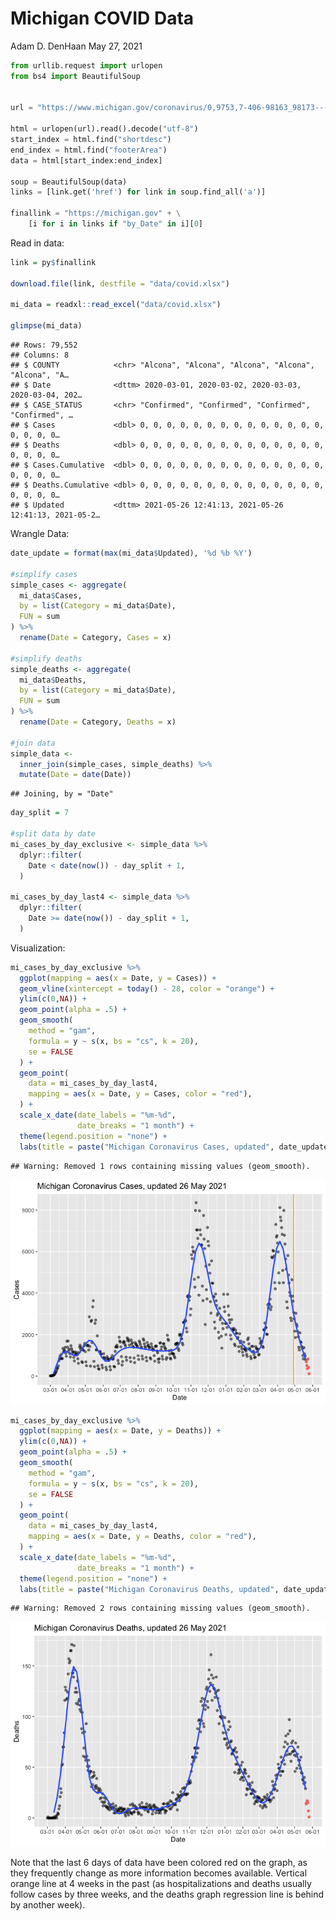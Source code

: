 Michigan COVID Data
================
Adam D. DenHaan
May 27, 2021

``` python
from urllib.request import urlopen
from bs4 import BeautifulSoup


url = "https://www.michigan.gov/coronavirus/0,9753,7-406-98163_98173---,00.html"

html = urlopen(url).read().decode("utf-8")
start_index = html.find("shortdesc")
end_index = html.find("footerArea")
data = html[start_index:end_index]

soup = BeautifulSoup(data)
links = [link.get('href') for link in soup.find_all('a')]

finallink = "https://michigan.gov" + \
    [i for i in links if "by_Date" in i][0]
```

Read in data:

``` r
link = py$finallink

download.file(link, destfile = "data/covid.xlsx")

mi_data = readxl::read_excel("data/covid.xlsx")

glimpse(mi_data)
```

    ## Rows: 79,552
    ## Columns: 8
    ## $ COUNTY            <chr> "Alcona", "Alcona", "Alcona", "Alcona", "Alcona", "A…
    ## $ Date              <dttm> 2020-03-01, 2020-03-02, 2020-03-03, 2020-03-04, 202…
    ## $ CASE_STATUS       <chr> "Confirmed", "Confirmed", "Confirmed", "Confirmed", …
    ## $ Cases             <dbl> 0, 0, 0, 0, 0, 0, 0, 0, 0, 0, 0, 0, 0, 0, 0, 0, 0, 0…
    ## $ Deaths            <dbl> 0, 0, 0, 0, 0, 0, 0, 0, 0, 0, 0, 0, 0, 0, 0, 0, 0, 0…
    ## $ Cases.Cumulative  <dbl> 0, 0, 0, 0, 0, 0, 0, 0, 0, 0, 0, 0, 0, 0, 0, 0, 0, 0…
    ## $ Deaths.Cumulative <dbl> 0, 0, 0, 0, 0, 0, 0, 0, 0, 0, 0, 0, 0, 0, 0, 0, 0, 0…
    ## $ Updated           <dttm> 2021-05-26 12:41:13, 2021-05-26 12:41:13, 2021-05-2…

Wrangle Data:

``` r
date_update = format(max(mi_data$Updated), '%d %b %Y')

#simplify cases
simple_cases <- aggregate(
  mi_data$Cases,
  by = list(Category = mi_data$Date),
  FUN = sum
) %>%
  rename(Date = Category, Cases = x)

#simplify deaths
simple_deaths <- aggregate(
  mi_data$Deaths,
  by = list(Category = mi_data$Date),
  FUN = sum
) %>%
  rename(Date = Category, Deaths = x)

#join data
simple_data <-
  inner_join(simple_cases, simple_deaths) %>%
  mutate(Date = date(Date))
```

    ## Joining, by = "Date"

``` r
day_split = 7

#split data by date
mi_cases_by_day_exclusive <- simple_data %>%
  dplyr::filter(                                   
    Date < date(now()) - day_split + 1,
  )

mi_cases_by_day_last4 <- simple_data %>%
  dplyr::filter(                         
    Date >= date(now()) - day_split + 1,
  )
```

Visualization:

``` r
mi_cases_by_day_exclusive %>%
  ggplot(mapping = aes(x = Date, y = Cases)) +
  geom_vline(xintercept = today() - 28, color = "orange") +
  ylim(c(0,NA)) +
  geom_point(alpha = .5) +
  geom_smooth(
    method = "gam",
    formula = y ~ s(x, bs = "cs", k = 20),
    se = FALSE
  ) +
  geom_point(
    data = mi_cases_by_day_last4,
    mapping = aes(x = Date, y = Cases, color = "red"),
  ) +
  scale_x_date(date_labels = "%m-%d",
               date_breaks = "1 month") +
  theme(legend.position = "none") +
  labs(title = paste("Michigan Coronavirus Cases, updated", date_update))
```

    ## Warning: Removed 1 rows containing missing values (geom_smooth).

![](MiCorona_files/figure-gfm/viz-1.png)<!-- -->

``` r
mi_cases_by_day_exclusive %>%
  ggplot(mapping = aes(x = Date, y = Deaths)) +
  ylim(c(0,NA)) +
  geom_point(alpha = .5) + 
  geom_smooth(
    method = "gam",
    formula = y ~ s(x, bs = "cs", k = 20),
    se = FALSE
  ) +
  geom_point(
    data = mi_cases_by_day_last4,
    mapping = aes(x = Date, y = Deaths, color = "red"),
  ) +
  scale_x_date(date_labels = "%m-%d",
               date_breaks = "1 month") + 
  theme(legend.position = "none") +
  labs(title = paste("Michigan Coronavirus Deaths, updated", date_update))
```

    ## Warning: Removed 2 rows containing missing values (geom_smooth).

![](MiCorona_files/figure-gfm/viz2-1.png)<!-- -->

Note that the last 6 days of data have been colored red on the graph, as
they frequently change as more information becomes available. Vertical
orange line at 4 weeks in the past (as hospitalizations and deaths
usually follow cases by three weeks, and the deaths graph regression
line is behind by another week).
